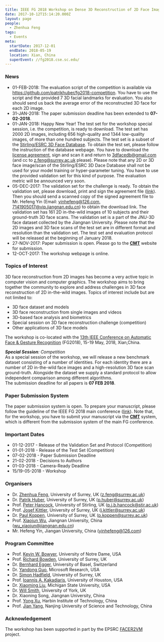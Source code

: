 ```yaml
---
title: IEEE FG 2018 Workshop on Dense 3D Reconstruction of 2D Face Images in the Wild
date: 2017-10-12T15:14:20.000Z
layout: page
people:
  - Zhenhua Feng
tags:
  - Events
meta:
  startDate: 2017-12-01
  endDate: 2018-05-19
  location: Xian, China
  superEvent: //fg2018.cse.sc.edu/
---
```


<div class="kg-card-markdown"><h3 id="news">News</h3>
<ul>
<li>01-FEB-2018: The evaluation script of the competition is available via <a href="https://github.com/patrikhuber/fg2018-competition">https://github.com/patrikhuber/fg2018-competition</a>. You have to use the script and the provided 7 3D facial landmarks for evaluation. You also should send us back the average error of the reconstructed 3D face for each 2D image.</li>
<li>31-JAN-2018: The paper submission deadline has been extended to <strong>07-02-2018</strong>.</li>
<li>01-JAN-2018: Happy New Year! The test set for the workshop special session, i.e. the competition, is ready to download. The test set has 2000 2D images, including 656 high-quality and 1344 low-quality images, of more than one hundred subjects. The test set is a subset of the <a href="http://pics.stir.ac.uk/ESRC/index.htm">Stirling/ESRC 3D Face Database</a>. To obtain the test set, please follow the instruction of the database webpage. You have to download the <a href="http://pics.stir.ac.uk/ESRC/license%20agreement.pdf">license agreement</a>, sign and scan it and return to <a href="mailto:3dfacedb@gmail.com">3dfacedb@gmail.com</a> (and cc to <a href="mailto:z.feng@surrey.ac.uk">z.feng@surrey.ac.uk</a> please). Please note that any 2D or 3D face image/scan of the Stirling/ESRC 3D Dace Database shall not be used for your model training or hyper-parameter tuning. You have to use the provided validation set for this kind of purpose. The evaluation metric will be announced very soon.</li>
<li>05-DEC-2017: The validation set for the challenge is ready. To obtain the validation set, please download, print and sign the agreement file (<a href="http://personal.ee.surrey.ac.uk/Personal/Z.Feng/files/agreement.pdf">link</a>). Then you should send a scanned copy of the signed agreement file to Mr. Hefeng Yin (Email: <a href="mailto:yinhefeng@126.com">yinhefeng@126.com</a>, <a href="mailto:7141905017@vip.jiangnan.edu.cn">7141905017@vip.jiangnan.edu.cn</a>) to obtain the download link. The validation set has 161 2D in-the-wild images of 10 subjects and their ground-truth 3D face scans. The validation set is a part of the JNU-3D face dataset collected by the Jiangnan University. Please note that the 2D images and 3D face scans of the test set are in different format and resolution than the validation set. The test set and evaluation protocol will be released at the beginning of January 2018.</li>
<li>27-NOV-2017: Paper submission is open. Please go to the <strong><a href="https://cmt3.research.microsoft.com/DRFIW2018">CMT</a></strong> website for submission.</li>
<li>12-OCT-2017: The workshop webpage is online.</li>
</ul>
<h3 id="topicsofinterest">Topics of Interest</h3>
<p>3D face reconstruction from 2D images has become a very active topic in computer vision and computer graphics. The workshop aims to bring together the community to explore and address challenges in 3D face reconstruction of 2D in-the-wild images. Topics of interest include but are not limited to:</p>
<ul>
<li>3D face dataset and models</li>
<li>3D face reconstruction from single images and videos</li>
<li>3D-based face analysis and biometrics</li>
<li>Special session on 3D face reconstruction challenge (competition)</li>
<li>Other applications of 3D face models</li>
</ul>
<p>The workshop is co-located with the <a href="https://fg2018.cse.sc.edu/">13th IEEE Conference on Automatic Face &amp; Gesture Recognition</a> (FG2018), 15-19 May, 2018, Xian,China.</p>
<p><em><strong>Special Session</strong>: Competition</em><br>
As a special session of the workshop, we will release a new benchmark dataset consisting of a number of identities.  For each identity there are a number of 2D in-the-wild face images and a high-resolution 3D face scan ground-truth. Alongside  the dataset we supply a standard protocol to allow independent comparison among different algorithms.<br>
The submission deadline for all papers is <strong>07 FEB 2018</strong>.</p>
<h3 id="papersubmissionsystem">Paper Submission System</h3>
<p>The paper submission system is open. To prepare your manuscript, please follow the guideline of the IEEE FG 2018 main conference (<a href="https://fg2018.cse.sc.edu/submissions.html">link</a>). Note that, for the workshop, you have to submit your manuscript via the <strong><a href="https://cmt3.research.microsoft.com/DRFIW2018">CMT</a></strong> system, which is different from the submission system of the main FG conference.</p>
<h3 id="importantdates">Important Dates</h3>
<ul>
<li>01-12-2017 - Release of the Validation Set and Protocol (Competition)</li>
<li>01-01-2018 - Release of the Test Set (Competition)</li>
<li>07-02-2018 - Paper Submission Deadline</li>
<li>21-02-2018 - Decisions to Authors</li>
<li>01-03-2018 - Camera-Ready Deadline</li>
<li>15/19-05-2018 - Workshop</li>
</ul>
<h3 id="organisers">Organisers</h3>
<ul>
<li>Dr. <a href="https://sites.google.com/view/fengzhenhua">Zhenhua Feng</a>, University of Surrey, UK (<a href="mailto:z.feng@surrey.ac.uk">z.feng@surrey.ac.uk</a>)</li>
<li>Dr. <a href="http://www.patrikhuber.ch/">Patrik Huber</a>, University of Surrey, UK (<a href="mailto:p.huber@surrey.ac.uk">p.huber@surrey.ac.uk</a>)</li>
<li>Prof. <a href="https://www.stir.ac.uk/people/11587">Peter Hancock</a>, University of Stirling, UK (<a href="mailto:p.j.b.hancock@stir.ac.uk">p.j.b.hancock@stir.ac.uk</a>)</li>
<li>Prof. <a href="https://www.surrey.ac.uk/cvssp/people/josef_kittler/">Josef Kittler</a>, University of Surrey, UK (<a href="mailto:j.kittler@surrey.ac.uk">j.kittler@surrey.ac.uk</a>)</li>
<li>Dr. <a href="https://paulkoppen.com/">Paul Koppen</a>, University of Surrey, UK (<a href="mailto:p.koppen@surrey.ac.uk">p.koppen@surrey.ac.uk</a>)</li>
<li>Prof. <a href="https://scholar.google.com/citations?user=5IST34sAAAAJ&amp;hl=en">Xiaojun Wu</a>, Jiangnan University, China (<a href="mailto:wu_xiaojun@jiangnan.edu.cn">wu_xiaojun@jiangnan.edu.cn</a>)</li>
<li>Mr. Hefeng Yin, Jiangan University, China (<a href="mailto:yinhefeng@126.com">yinhefeng@126.com</a>)</li>
</ul>
<h3 id="programcommittee">Program Committee</h3>
<ul>
<li>Prof. <a href="https://www3.nd.edu/~kwb/">Kevin W. Bowyer</a>, University of Notre Dame, USA</li>
<li>Prof. <a href="https://www.surrey.ac.uk/cvssp/people/richard_bowden/">Richard Bowden</a>, University of Surrey, UK</li>
<li>Dr. <a href="http://eggerbernhard.ch/">Bernhard Egger</a>, University of Basel, Switzerland</li>
<li>Dr. <a href="https://www.microsoft.com/en-us/research/people/yag/">Yandong Guo</a>, Microsoft Research, USA</li>
<li>Dr. <a href="http://personal.ee.surrey.ac.uk/Personal/S.Hadfield/biography.html">Simon Hadfield</a>, University of Surrey, UK</li>
<li>Prof. <a href="http://www.cbl.uh.edu/">Ioannis A. Kakadiaris</a>, University of Houston, USA</li>
<li>Dr. <a href="http://www.cse.msu.edu/~liuxm/">Xiaoming Liu</a>, Michigan State University, USA</li>
<li>Dr. <a href="https://www-users.cs.york.ac.uk/wsmith/">Will Smith</a>, University of York, UK</li>
<li>Dr. Xiaoning Song, Jiangnan University, China</li>
<li>Prof. <a href="http://www.yongxu.org/">Yong Xu</a>, Harbin Institute of Technology, China</li>
<li>Prof. <a href="http://www.patternrecognition.cn/~jian/">Jian Yang</a>, Nanjing University of Science and Technology, China</li>
</ul>
<h3 id="acknowledgement">Acknowledgement</h3>
<p>The workshop has been supported in part by the EPSRC <a href="http://www.facer2vm.org">FACER2VM</a> project.</p>
</div>